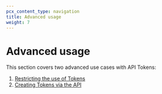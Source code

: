 ```yaml
---
pcx_content_type: navigation
title: Advanced usage
weight: 7
---
```


# Advanced usage

This section covers two advanced use cases with API Tokens:

1.  [Restricting the use of Tokens](/api/tokens/advanced/restrictions/)
2.  [Creating Tokens via the API](/api/tokens/advanced/api/)
